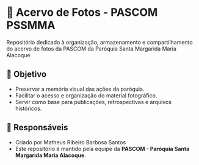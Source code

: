 # 📸 Acervo de Fotos - PASCOM PSSMMA

Repositório dedicado à organização, armazenamento e compartilhamento do acervo de fotos da PASCOM da Paróquia Santa Margarida Maria Alacoque

## 🎯 Objetivo

- Preservar a memória visual das ações da paróquia.
- Facilitar o acesso e organização do material fotográfico.
- Servir como base para publicações, retrospectivas e arquivos históricos.

## 👥 Responsáveis

- Criado por Matheus Ribeiro Barbosa Santos
- Este repositório é mantido pela equipe da **PASCOM - Paróquia Santa Margarida Maria Alacoque**.